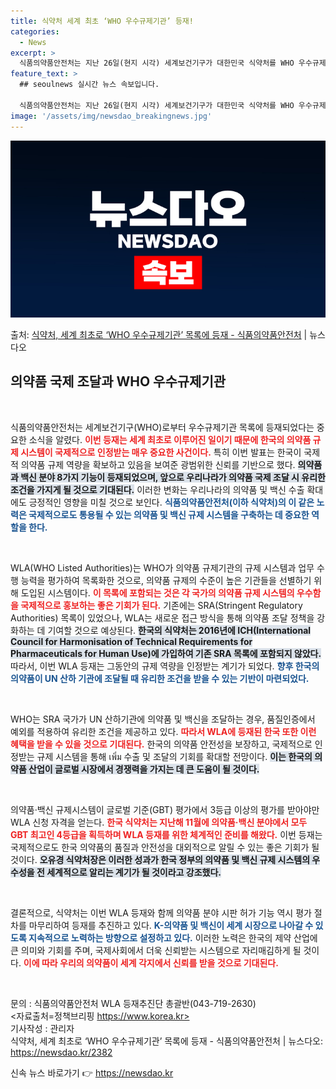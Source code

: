 ```yaml
---
title: 식약처 세계 최초 ‘WHO 우수규제기관’ 등재!
categories:
  - News
excerpt: >
  식품의약품안전처는 지난 26일(현지 시각) 세계보건기구가 대한민국 식약처를 WHO 우수규제기관 목록(WHO …
feature_text: >
  ## seoulnews 실시간 뉴스 속보입니다.

  식품의약품안전처는 지난 26일(현지 시각) 세계보건기구가 대한민국 식약처를 WHO 우수규제기관 목록(WHO …
image: '/assets/img/newsdao_breakingnews.jpg'
---
```


![뉴스다오 속보](/assets/img/newsdao_breakingnews.jpg)

<p>출처: <a href="https://newsdao.kr/2382" rel="dofollow">식약처, 세계 최초로 ‘WHO 우수규제기관’ 목록에 등재 - 식품의약품안전처</a> | 뉴스다오</p>

<h2 data-ke-size="size26">의약품 국제 조달과 WHO 우수규제기관</h2>

<p data-ke-size="size16">&nbsp;</p>

식품의약품안전처는 세계보건기구(WHO)로부터 우수규제기관 목록에 등재되었다는 중요한 소식을 알렸다. <b><span style="color: #ee2323;">이번 등재는 세계 최초로 이루어진 일이기 때문에 한국의 의약품 규제 시스템이 국제적으로 인정받는 매우 중요한 사건이다.</span></b> 특히 이번 발표는 한국이 국제적 의약품 규제 역량을 확보하고 있음을 보여준 광범위한 신뢰를 기반으로 했다. <b><span style="background-color: #21538527;">의약품과 백신 분야 8가지 기능이 등재되었으며, 앞으로 우리나라가 의약품 국제 조달 시 유리한 조건을 가지게 될 것으로 기대된다.</span></b> 이러한 변화는 우리나라의 의약품 및 백신 수출 확대에도 긍정적인 영향을 미칠 것으로 보인다. <b><span style="color: #1a5490;">식품의약품안전처(이하 식약처)의 이 같은 노력은 국제적으로도 통용될 수 있는 의약품 및 백신 규제 시스템을 구축하는 데 중요한 역할을 한다.</span></b>

<p data-ke-size="size16">&nbsp;</p>

WLA(WHO Listed Authorities)는 WHO가 의약품 규제기관의 규제 시스템과 업무 수행 능력을 평가하여 목록화한 것으로, 의약품 규제의 수준이 높은 기관들을 선별하기 위해 도입된 시스템이다. <b><span style="color: #ee2323;">이 목록에 포함되는 것은 각 국가의 의약품 규제 시스템의 우수함을 국제적으로 홍보하는 좋은 기회가 된다.</span></b> 기존에는 SRA(Stringent Regulatory Authorities) 목록이 있었으나, WLA는 새로운 접근 방식을 통해 의약품 조달 정책을 강화하는 데 기여할 것으로 예상된다. <b><span style="background-color: #21538527;">한국의 식약처는 2016년에 ICH(International Council for Harmonisation of Technical Requirements for Pharmaceuticals for Human Use)에 가입하여 기존 SRA 목록에 포함되지 않았다.</span></b> 따라서, 이번 WLA 등재는 그동안의 규제 역량을 인정받는 계기가 되었다. <b><span style="color: #1a5490;">향후 한국의 의약품이 UN 산하 기관에 조달될 때 유리한 조건을 받을 수 있는 기반이 마련되었다.</span></b>

<p data-ke-size="size16">&nbsp;</p>

WHO는 SRA 국가가 UN 산하기관에 의약품 및 백신을 조달하는 경우, 품질인증에서 예외를 적용하여 유리한 조건을 제공하고 있다. <b><span style="color: #ee2323;">따라서 WLA에 등재된 한국 또한 이런 혜택을 받을 수 있을 것으로 기대된다.</span></b> 한국의 의약품 안전성을 보장하고, 국제적으로 인정받는 규제 시스템을 통해 เพิ่ม 수출 및 조달의 기회를 확대할 전망이다. <b><span style="background-color: #21538527;">이는 한국의 의약품 산업이 글로벌 시장에서 경쟁력을 가지는 데 큰 도움이 될 것이다.</span></b>

<p data-ke-size="size16">&nbsp;</p>

의약품·백신 규제시스템이 글로벌 기준(GBT) 평가에서 3등급 이상의 평가를 받아야만 WLA 신청 자격을 얻는다. <b><span style="color: #ee2323;">한국 식약처는 지난해 11월에 의약품·백신 분야에서 모두 GBT 최고인 4등급을 획득하며 WLA 등재를 위한 체계적인 준비를 해왔다.</span></b> 이번 등재는 국제적으로도 한국 의약품의 품질과 안전성을 대외적으로 알릴 수 있는 좋은 기회가 될 것이다. <b><span style="background-color: #21538527;">오유경 식약처장은 이러한 성과가 한국 정부의 의약품 및 백신 규제 시스템의 우수성을 전 세계적으로 알리는 계기가 될 것이라고 강조했다.</span></b>

<p data-ke-size="size16">&nbsp;</p>

결론적으로, 식약처는 이번 WLA 등재와 함께 의약품 분야 시판 허가 기능 역시 평가 절차를 마무리하여 등재를 추진하고 있다. <b><span style="color: #1a5490;">K-의약품 및 백신이 세계 시장으로 나아갈 수 있도록 지속적으로 노력하는 방향으로 설정하고 있다.</span></b> 이러한 노력은 한국의 제약 산업에 큰 의미와 기회를 주며, 국제사회에서 더욱 신뢰받는 시스템으로 자리매김하게 될 것이다. <b><span style="color: #ee2323;">이에 따라 우리의 의약품이 세계 각지에서 신뢰를 받을 것으로 기대된다.</span></b>

<p data-ke-size="size16">&nbsp;</p>

문의 : 식품의약품안전처 WLA 등재추진단 총괄반(043-719-2630)  
<자료출처=정책브리핑 https://www.korea.kr>  
기사작성 : 관리자  
식약처, 세계 최초로 ‘WHO 우수규제기관’ 목록에 등재 - 식품의약품안전처 | 뉴스다오: https://newsdao.kr/2382 

신속 뉴스 바로가기 👉 <a href="https://newsdao.kr" rel="dofollow">https://newsdao.kr</a>


